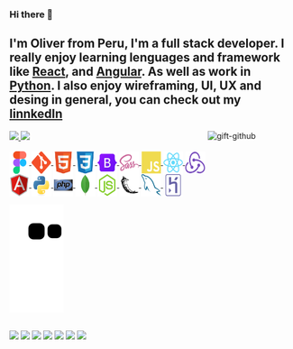 ### Hi there 👋
I'm Oliver from Peru, I'm a full stack developer. I really enjoy learning lenguages and framework like [React](https://reactjs.org/), and [Angular](https://angular.io/).
As well as work in [Python](https://www.python.org/). I also enjoy wireframing, UI, UX and desing in general, you can check out my [linnkedIn](www.linkedin.com/in/yerson-oliver-felix-perez)
---
<div>
  <a href="https://github.com/Oliver-Fj">
  <img height="190em" src="https://github-readme-stats.vercel.app/api?username=Oliver-Fj&show_icons=true&theme=dracula&include_all_commits=true&cont_private=true"/>
  <img height="190em" src="https://github-readme-stats.vercel.app/api/top-langs/?username=Oliver-Fj&layout=compact&langs_count=16&theme=dracula"/>
    <img align="right" alt="gift-github" height="185" width="152" src="https://github.com/mayankchaudhary26/Cool-Readme-ideas/blob/master/data/octocat/baracktocat.jpg">
</div>
<div style="dispaly: inline-block"><br>
  <img align="center" alt="Rafa-Figma" height="40" width="35" src="https://raw.githubusercontent.com/devicons/devicon/master/icons/figma/figma-original.svg">
  <img align="center" alt="Rafa-Git" height="40" width="35" src="https://raw.githubusercontent.com/devicons/devicon/master/icons/git/git-original.svg">
  <img align="center" alt="Rafa-HTML" height="40" width="35" src="https://raw.githubusercontent.com/devicons/devicon/master/icons/html5/html5-original.svg">
  <img align="center" alt="Rafa-CSS" height="40" width="35" src="https://raw.githubusercontent.com/devicons/devicon/master/icons/css3/css3-original.svg">
  <img align="center" alt="Rafa-Bootstrap" height="40" width="35" src="https://raw.githubusercontent.com/devicons/devicon/master/icons/bootstrap/bootstrap-original.svg">
  <img align="center" alt="Rafa-SASS" height="40" width="35" src="https://raw.githubusercontent.com/devicons/devicon/master/icons/sass/sass-original.svg">
  <img align="center" alt="Rafa-Js" height="40" width="35" src="https://raw.githubusercontent.com/devicons/devicon/master/icons/javascript/javascript-plain.svg">
  <img align="center" alt="Rafa-React" height="40" width="35" src="https://raw.githubusercontent.com/devicons/devicon/master/icons/react/react-original.svg">
  <img align="center" alt="Rafa-Redux" height="40" width="35" src="https://raw.githubusercontent.com/devicons/devicon/master/icons/redux/redux-original.svg">
  <img align="center" alt="Rafa-AngularJs" height="40" width="35" src="https://raw.githubusercontent.com/devicons/devicon/master/icons/angularjs/angularjs-original.svg">
  <img align="center" alt="Rafa-Python" height="40" width="35" src="https://raw.githubusercontent.com/devicons/devicon/master/icons/python/python-original.svg">
  <img align="center" alt="Rafa-Php" height="40" width="35" src="https://raw.githubusercontent.com/devicons/devicon/master/icons/php/php-original.svg">
  <img align="center" alt="Rafa-Mongodb" height="40" width="35" src="https://raw.githubusercontent.com/devicons/devicon/master/icons/mongodb/mongodb-original.svg">
  <img align="center" alt="Rafa-NodeJs" height="40" width="35" src="https://raw.githubusercontent.com/devicons/devicon/master/icons/nodejs/nodejs-original.svg">

  <img align="center" alt="Rafa-Flask" height="40" width="35" src="https://raw.githubusercontent.com/devicons/devicon/master/icons/flask/flask-original.svg">
  <img align="center" alt="Rafa-Mysql" height="40" width="35" src="https://raw.githubusercontent.com/devicons/devicon/master/icons/mysql/mysql-original.svg">
  <img align="center" alt="Rafa-Heroku" height="40" width="35" src="https://raw.githubusercontent.com/devicons/devicon/master/icons/heroku/heroku-original.svg">
  
  ![snake animation](https://github.com/rafaballerini/rafaballerini/blob/output/github-contribution-grid-snake.svg)
</div>
  
##
  
<div>
 <a href="https://www.linkedin.com.tech/in/yerson-oliver-felix-perez/" target="_blank"><img src="https://img.shields.io/badge/-linkedIn-%230077B5?style=for-the-badge&logo=linkedin&logoColor=white" target="_blank"></a>
 <a href="https://mail.google.com/mail/u/0/?tab=rm&ogbl#inbox?compose=GTvVlcSMTtdNhFMzsdDJGzwRDBmMqbnJBZHqDBZftcjRVtkQPBsGQKlFrzkGdpQmCXXkqkzKrgLSF"><img src="https://img.shields.io/badge/Gmail-D14836?style=for-the-badge&logo=gmail&logoColor=white"></a>
 <a href="https://discord.com/channels/@me" target="_blank"> <img src="https://img.shields.io/badge/Discord-7289DA?style=for-the-badge&logo=discord&logoColor=white" target="_blank"></a>
 <a href="https://api.whatsapp.com/send/?phone=51997704395&text&app_absent=0" target="_blank"><img src="https://img.shields.io/badge/WhatsApp-25D366?style=for-the-badge&logo=whatsapp&logoColor=white" target="_blank"></a>
  <a href="https://stackoverflow.com/users/18383885/oliver"><img src="https://img.shields.io/badge/Stack_Overflow-FE7A16?style=for-the-badge&logo=stack-overflow&logoColor=white" target="_blank"></a>
  <a href="https://telegram.org" target="_blank"><img src="https://img.shields.io/badge/Telegram-2CA5E0?style=for-the-badge&logo=telegram&logoColor=white" target="_blank"></a>
  <a href="https://slack.com/intl/es-pe/" target="_blank"><img src="https://img.shields.io/badge/Slack-4A154B?style=for-the-badge&logo=slack&logoColor=white" target="_blank"></a>
 
</div>
